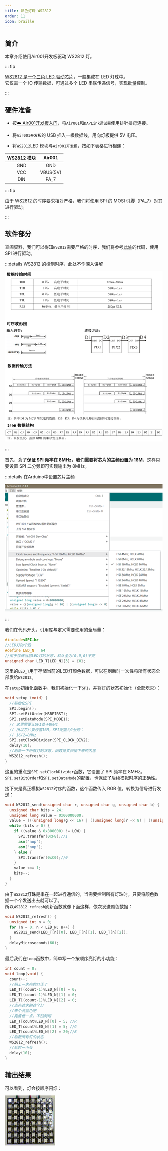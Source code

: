 ```yaml
---
title: 彩色灯珠 WS2812
order: 11
icon: braille
---
```


## 简介

本章介绍使用Air001开发板驱动 WS2812 灯。

::: tip

[WS2812 是一个三色 LED 驱动芯片](http://world-semi.com/ws2812-family/)，一般集成在 LED 灯珠中。  
它仅需一个 IO 传输数据，可通过多个 LED 串联传递信号，实现批量控制。

:::

## 硬件准备

- 按[☁️ Air001开发板入门](/tutorial-advanced/Air001_start.html)，将`Air001`和`DAPLink调试器`使用排针排母连接。

- 将`Air001开发板`的 USB 插入一根数据线，用向灯板提供 5V 电压。

- 将`WS2812`LED 模块与`Air001开发板`，按如下表格进行相连：

| WS2812 模块 |  Air001  |
| :---------: | :------: |
|     GND     |   GND    |
|     VCC     | VBUS(5V) |
|     DIN     |   PA_7   |

::: tip

由于 WS2812 的时序要求相对严格，我们将使用 SPI 的 MOSI 引脚（PA_7）对其进行驱动。

:::

## 软件部分

查阅资料，我们可以得知`WS2812`需要严格的时序，我们将参考[此处](https://github.com/452/arduino-ws2812-direct-spi-control)的代码，使用 SPI 进行驱动。

:::details WS2812 的控制时序，此处不作深入讲解

![文档时序内容](img/ws2812-ds.png)

:::

首先，**为了保证 SPI 频率在 8MHz，我们需要将芯片的主频设置为 16M**，这样只要设置 SPI 二分频即可实现输出为 8MHz。

:::details 在Arduino中设置芯片主频

![设置芯片主频](img/QQ20230811140354.png)

:::

我们在代码开头，引用库与定义需要使用的全局量：

```cpp
#include<SPI.h>
//LED灯的个数
#define LED_N   64
//用于存储当前LED灯的状态，默认全为(0,0,0)不亮
unsigned char LED_T[LED_N][3] = {0};
```

这里的`LED_T`用于存储当前的LED灯颜色数据，可以在刷新时一次性将所有状态全部发给`WS2812`。

在`setup`初始化函数中，我们初始化一下`SPI`，并将灯的状态初始化（全部熄灭）：

```cpp
void setup (void) {
  //初始化SPI
  SPI.begin();
  SPI.setBitOrder(MSBFIRST);
  SPI.setDataMode(SPI_MODE1);
  // 这里需要让SPI处于8MHz
  // 所以芯片要设置16M，SPI配置为2分频：
  // 16/2=8MHz
  SPI.setClockDivider(SPI_CLOCK_DIV2);
  delay(10);
  //刷新一下所有灯的状态，函数见文档接下来的内容
  WS2812_refresh();
}
```

这里的重点是`SPI.setClockDivider`函数，它设置了 SPI 频率在 8MHz。  
`SPI.setBitOrder`和`SPI.setDataMode`的配置，也保证了后续模拟时序的正确性。

接下来是真正模拟`WS2812`时序的函数，这个函数传入 RGB 值，转换为信号进行发送：

```cpp
void WS2812_send(unsigned char r, unsigned char g, unsigned char b) {
  unsigned char bits = 24;
  unsigned long value = 0x00000000;
  value = (((unsigned long)g << 16) | ((unsigned long)r << 8) | ((unsigned long)b));
  while (bits > 0) {
    if ((value & 0x800000) != LOW) {
      SPI.transfer(0xF8);//1
      asm("nop");
      asm("nop");
    } else {
      SPI.transfer(0xC0);//0
    }
    value <<= 1;
    bits--;
  }
}
```

由于`WS2812`灯珠是串在一起进行通信的，当需要控制所有灯珠时，只要将颜色数据一个个发送出去就可以了。  
所以`WS2812_refresh`刷新函数就像下面这样，依次发送颜色数据：

```cpp
void WS2812_refresh() {
  unsigned int n = 0;
  for (n = 0; n < LED_N; n++) {
    WS2812_send(LED_T[n][0], LED_T[n][1], LED_T[n][2]);
  }
  delayMicroseconds(60);
}
```

最后我们在`loop`函数中，简单写一个按顺序亮灯的小功能：

```cpp
int count = 0;
void loop(void) {
  count++;
  //把上一次亮的灯灭了
  LED_T[(count-1)%LED_N][0] = 0;
  LED_T[(count-1)%LED_N][1] = 0;
  LED_T[(count-1)%LED_N][2] = 0;
  //点亮这次的这个灯
  //来个浅蓝色吧
  //亮度低一点，不然刺眼
  LED_T[count%LED_N][0] = 5; //R
  LED_T[count%LED_N][1] = 5; //G
  LED_T[count%LED_N][2] = 20;//B
  //刷新所有灯的状态
  WS2812_refresh();
  //延时一小会
  delay(10);
}
```

## 输出结果

可以看到，灯会按顺序闪烁：

![灯按顺序亮起](img/ws2812-show.gif)
